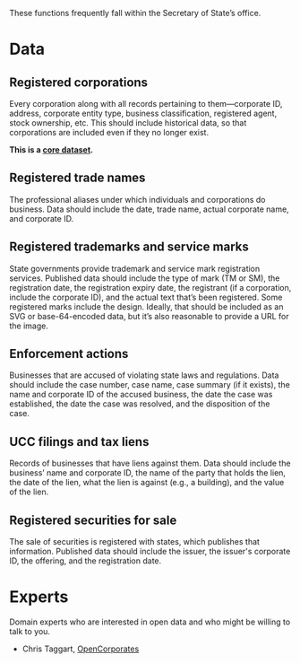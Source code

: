 These functions frequently fall within the Secretary of State’s office.

# Data

## Registered corporations

Every corporation along with all records pertaining to them—corporate ID, address, corporate entity type, business classification, registered agent, stock ownership, etc. This should include historical data, so that corporations are included even if they no longer exist.

**This is a [core dataset](core-datasets.html).**

## Registered trade names

The professional aliases under which individuals and corporations do business. Data should include the date, trade name, actual corporate name, and corporate ID.

## Registered trademarks and service marks

State governments provide trademark and service mark registration services. Published data should include the type of mark (TM or SM), the registration date, the registration expiry date, the registrant (if a corporation, include the corporate ID), and the actual text that’s been registered. Some registered marks include the design. Ideally, that should be included as an SVG or base-64-encoded data, but it’s also reasonable to provide a URL for the image.

## Enforcement actions

Businesses that are accused of violating state laws and regulations. Data should include the case number, case name, case summary (if it exists), the name and corporate ID of the accused business, the date the case was established, the date the case was resolved, and the disposition of the case.

## UCC filings and tax liens

Records of businesses that have liens against them. Data should include the business’ name and corporate ID, the name of the party that holds the lien, the date of the lien, what the lien is against (e.g., a building), and the value of the lien.

## Registered securities for sale

The sale of securities is registered with states, which publishes that information. Published data should include the issuer, the issuer's corporate ID, the offering, and the registration date.

# Experts

Domain experts who are interested in open data and who might be willing to talk to you.

* Chris Taggart, [OpenCorporates](https://opencorporates.com/)
